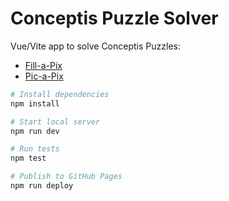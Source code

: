 # Conceptis Puzzle Solver

Vue/Vite app to solve Conceptis Puzzles:

- [Fill-a-Pix](https://www.conceptispuzzles.com/index.aspx?uri=puzzle/fill-a-pix)
- [Pic-a-Pix](https://www.conceptispuzzles.com/index.aspx?uri=puzzle/pic-a-pix)

```sh
# Install dependencies
npm install

# Start local server
npm run dev

# Run tests
npm test

# Publish to GitHub Pages
npm run deploy
```
